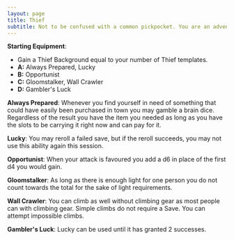 ```yaml
---
layout: page
title: Thief
subtitle: Not to be confused with a common pickpocket. You are an adventurer, a delver in purest form. Any self respecting party would beg on hands and knees to the guilds in order to have a Thief in their line up. For a party without a Thief is a party unprepared.
---
```

**Starting Equipment**: 

- Gain a Thief Background equal to your number of Thief templates.
- **A:** Always Prepared, Lucky
- **B:** Opportunist
- **C:** Gloomstalker, Wall Crawler
- **D:** Gambler's Luck

**Always Prepared**: Whenever you find yourself in need of something that could have easily been purchased in town you may gamble a brain dice. Regardless of the result you have the item you needed as long as you have the slots to be carrying it right now and can pay for it.

**Lucky**: You may reroll a failed save, but if the reroll succeeds, you may not use this ability again this session.

**Opportunist**: When your attack is favoured you add a d6 in place of the first d4 you would gain.

**Gloomstalker**: As long as there is enough light for one person you do not count towards the total for the sake of light requirements.

**Wall Crawler**: You can climb as well without climbing gear as most people can with climbing gear. Simple climbs do not require a Save. You can attempt impossible climbs.

**Gambler's Luck**: Lucky can be used until it has granted 2 successes.